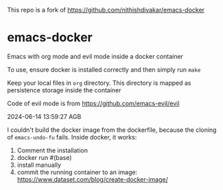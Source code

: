 This repo is a fork of https://github.com/nithishdivakar/emacs-docker

# emacs-docker
Emacs with org mode and evil mode inside a docker 
container

To use,  ensure docker  is installed correctly and 
then simply run `make` 

Keep your local files in `org` directory.  This 
directory is mapped as persistence
storage inside the container

Code of evil mode is from https://github.com/emacs-evil/evil

2024-06-14 13:59:27 AGB

I couldn't build the docker image from the dockerfile, because the cloning of `emacs-undo-fu` fails. Inside docker, it works:

1. Comment the installation
2. docker run #(base)
3. install manually
4. commit the running container to an image: https://www.dataset.com/blog/create-docker-image/
